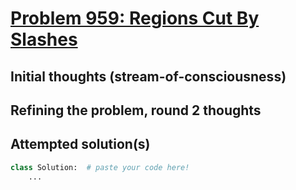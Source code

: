 # [Problem 959: Regions Cut By Slashes](https://leetcode.com/problems/regions-cut-by-slashes/description/?envType=daily-question)

## Initial thoughts (stream-of-consciousness)

## Refining the problem, round 2 thoughts

## Attempted solution(s)
```python
class Solution:  # paste your code here!
    ...
```
